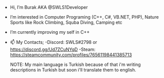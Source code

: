 - Hi, I’m Burak AKA @SWLS1Developer
- I’m interested in Computer Programing (C++, C#, VB.NET, PHP), Nature Sports like Rock Climbing, Squba Diving, Camping etc
- I’m currently improving my self in C++
- 📫 My Contacts;
 -Discord: SWLS#2798 or https://discord.gg/Ud7ZCuNYqD
  -Steam: https://steamcommunity.com/profiles/76561198441385713
   
   NOTE: My main language is Turkish because of that i'm writing descriptions in Turkish but soon i'll translate them to english.

